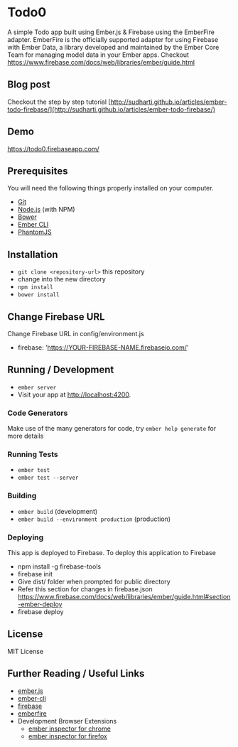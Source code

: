 # Todo0

A simple Todo app built using Ember.js & Firebase using the EmberFire adapter. EmberFire is the officially supported adapter for using Firebase with Ember Data, a library developed and maintained by the Ember Core Team for managing model data in your Ember apps. Checkout https://www.firebase.com/docs/web/libraries/ember/guide.html

## Blog post 
Checkout the step by step tutorial [http://sudharti.github.io/articles/ember-todo-firebase/](http://sudharti.github.io/articles/ember-todo-firebase/)

## Demo 
https://todo0.firebaseapp.com/

## Prerequisites

You will need the following things properly installed on your computer.

* [Git](http://git-scm.com/)
* [Node.js](http://nodejs.org/) (with NPM)
* [Bower](http://bower.io/)
* [Ember CLI](http://www.ember-cli.com/)
* [PhantomJS](http://phantomjs.org/)

## Installation

* `git clone <repository-url>` this repository
* change into the new directory
* `npm install`
* `bower install`

## Change Firebase URL
  Change Firebase URL in config/environment.js 
* firebase: 'https://YOUR-FIREBASE-NAME.firebaseio.com/'

## Running / Development

* `ember server`
* Visit your app at [http://localhost:4200](http://localhost:4200).

### Code Generators

Make use of the many generators for code, try `ember help generate` for more details

### Running Tests

* `ember test`
* `ember test --server`

### Building

* `ember build` (development)
* `ember build --environment production` (production)

### Deploying

This app is deployed to Firebase. To deploy this application to Firebase
* npm install -g firebase-tools
* firebase init
* Give dist/ folder when prompted for public directory
* Refer this section for changes in firebase.json https://www.firebase.com/docs/web/libraries/ember/guide.html#section-ember-deploy
* firebase deploy

## License

MIT License

## Further Reading / Useful Links

* [ember.js](http://emberjs.com/)
* [ember-cli](http://www.ember-cli.com/)
* [firebase](https://www.firebase.com/)
* [emberfire](https://www.firebase.com/docs/web/libraries/ember/quickstart.html)
* Development Browser Extensions
  * [ember inspector for chrome](https://chrome.google.com/webstore/detail/ember-inspector/bmdblncegkenkacieihfhpjfppoconhi)
  * [ember inspector for firefox](https://addons.mozilla.org/en-US/firefox/addon/ember-inspector/)

